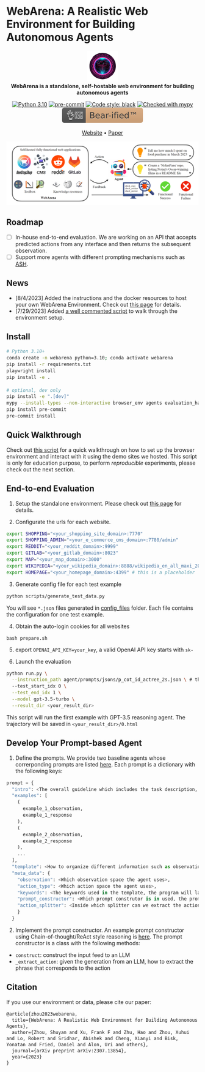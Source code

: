 # WebArena: A Realistic Web Environment for Building Autonomous Agents
<p align="center">
    <img src="media/logo.png" alt="Logo" width="80px">
    <br>
    <b>WebArena is a standalone, self-hostable web environment for building autonomous agents</b>
</p>


<p align="center">
<a href="https://www.python.org/downloads/release/python-3109/"><img src="https://img.shields.io/badge/python-3.10-blue.svg" alt="Python 3.10"></a>
<a href="https://pre-commit.com/"><img src="https://img.shields.io/badge/pre--commit-enabled-brightgreen?logo=pre-commit&logoColor=white" alt="pre-commit"></a>
<a href="https://github.com/psf/black"><img src="https://img.shields.io/badge/code%20style-black-000000.svg" alt="Code style: black"></a>
<a href="https://mypy-lang.org/"><img src="https://www.mypy-lang.org/static/mypy_badge.svg" alt="Checked with mypy"></a>
<a href="https://beartype.readthedocs.io"><img src="https://raw.githubusercontent.com/beartype/beartype-assets/main/badge/bear-ified.svg" alt="bear-ified"></a>
</p>

<p align="center">
<a href="https://webarena.dev/">Website</a> •
<a href="https://arxiv.org/2307.13854">Paper</a>
</p>

![Overview](media/overview.png)

## Roadmap
- [ ] In-house end-to-end evaluation. We are working on an API that accepts predicted actions from any interface and then returns the subsequent observation.
- [ ] Support more agents with different prompting mechanisms such as [ASH](https://arxiv.org/pdf/2305.14257.pdf).

## News
* [8/4/2023] Added the instructions and the docker resources to host your own WebArena Environment. Check out [this page](environment_docker/README.md) for details.
* [7/29/2023] Added [a well commented script](minimal_example.py) to walk through the environment setup.
## Install
```bash
# Python 3.10+
conda create -n webarena python=3.10; conda activate webarena
pip install -r requirements.txt
playwright install
pip install -e .

# optional, dev only
pip install -e ".[dev]"
mypy --install-types --non-interactive browser_env agents evaluation_harness
pip install pre-commit
pre-commit install
```
## Quick Walkthrough
Check out [this script](minimal_example.py) for a quick walkthrough on how to set up the browser environment and interact with it using the demo sites we hosted. This script is only for education purpose, to perform *reproducible* experiments, please check out the next section.

## End-to-end Evaluation
1. Setup the standalone environment.
Please check out [this page](environment_docker/README.md) for details.

2. Configurate the urls for each website.
```bash
export SHOPPING="<your_shopping_site_domain>:7770"
export SHOPPING_ADMIN="<your_e_commerce_cms_domain>:7780/admin"
export REDDIT="<your_reddit_domain>:9999"
export GITLAB="<your_gitlab_domain>:8023"
export MAP="<your_map_domain>:3000"
export WIKIPEDIA="<your_wikipedia_domain>:8888/wikipedia_en_all_maxi_2022-05/A/User:The_other_Kiwix_guy/Landing"
export HOMEPAGE="<your_homepage_domain>:4399" # this is a placeholder
```

3. Generate config file for each test example
```bash
python scripts/generate_test_data.py
```
You will see `*.json` files generated in [config_files](./config_files) folder. Each file contains the configuration for one test example.

4. Obtain the auto-login cookies for all websites
```
bash prepare.sh
```
5. export `OPENAI_API_KEY=your_key`, a valid OpenAI API key starts with `sk-`

6. Launch the evaluation
```bash
python run.py \
  --instruction_path agent/prompts/jsons/p_cot_id_actree_2s.json \ # this is the reasoning agent prompt we used in the paper
  --test_start_idx 0 \
  --test_end_idx 1 \
  --model gpt-3.5-turbo \
  --result_dir <your_result_dir>
```
This script will run the first example with GPT-3.5 reasoning agent. The trajectory will be saved in `<your_result_dir>/0.html`

## Develop Your Prompt-based Agent
1. Define the prompts. We provide two baseline agents whose correrponding prompts are listed [here](./agent/prompts/raw). Each prompt is a dictionary with the following keys:
```python
prompt = {
  "intro": <The overall guideline which includes the task description, available action, hint and others>,
  "examples": [
    (
      example_1_observation,
      example_1_response
    ),
    (
      example_2_observation,
      example_2_response
    ),
    ...
  ],
  "template": <How to organize different information such as observation, previous action, instruction, url>,
  "meta_data": {
    "observation": <Which observation space the agent uses>,
    "action_type": <Which action space the agent uses>,
    "keywords": <The keywords used in the template, the program will later enumerate all keywords in the template to see if all of them are correctly replaced with the content>,
    "prompt_constructor": <Which prompt construtor is in used, the prompt constructor will construct the input feed to an LLM and extract the action from the generation, more details below>,
    "action_splitter": <Inside which splitter can we extract the action, used by the prompt constructor>
    }
  }
```

2. Implement the prompt constructor. An example prompt constructor using Chain-of-thought/ReAct style reasoning is [here](./agent/prompts/prompt_constructor.py#L184). The prompt constructor is a class with the following methods:
* `construct`: construct the input feed to an LLM
* `_extract_action`: given the generation from an LLM, how to extract the phrase that corresponds to the action

## Citation
If you use our environment or data, please cite our paper:
```
@article{zhou2023webarena,
  title={WebArena: A Realistic Web Environment for Building Autonomous Agents},
  author={Zhou, Shuyan and Xu, Frank F and Zhu, Hao and Zhou, Xuhui and Lo, Robert and Sridhar, Abishek and Cheng, Xianyi and Bisk, Yonatan and Fried, Daniel and Alon, Uri and others},
  journal={arXiv preprint arXiv:2307.13854},
  year={2023}
}
```
